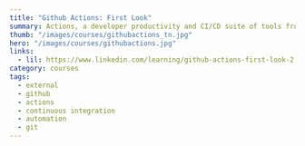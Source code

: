 ```yaml
---
title: "Github Actions: First Look"
summary: Actions, a developer productivity and CI/CD suite of tools from GitHub, offers developers a new way to automate workflows for their web projects. Each action—which is a set of custom instructions—can be combined with other actions to create a workflow.
thumb: "/images/courses/githubactions_tn.jpg"
hero: "/images/courses/githubactions.jpg"
links:
  - lil: https://www.linkedin.com/learning/github-actions-first-look-2
category: courses
tags:
  - external
  - github
  - actions
  - continuous integration
  - automation
  - git
---
```


